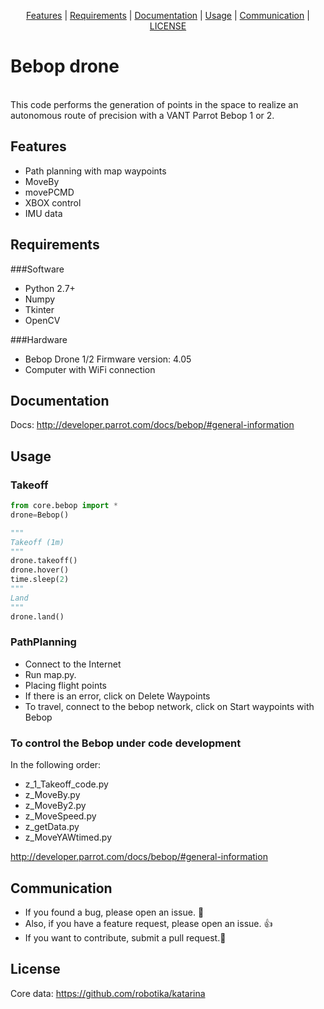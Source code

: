 <p align="center">
  <a href="#features">Features</a> |
  <a href="#requirements">Requirements</a> |
  <a href="#documentation">Documentation</a> |
  <a href="#usage">Usage</a> |
  <a href="#communication">Communication</a> |
  <a href="#license">LICENSE</a>
</p>

# Bebop drone
<br />
This code performs the generation of points in the space to realize an autonomous route of precision with a VANT Parrot Bebop 1 or 2.


## Features

- Path planning with map waypoints
- MoveBy
- movePCMD
- XBOX control
- IMU data


## Requirements

###Software

- Python 2.7+
- Numpy
- Tkinter
- OpenCV

###Hardware

- Bebop Drone 1/2 Firmware version: 4.05
- Computer with WiFi connection

## Documentation

Docs:
http://developer.parrot.com/docs/bebop/#general-information

## Usage

### Takeoff

```python
from core.bebop import *
drone=Bebop()

"""
Takeoff (1m)
"""
drone.takeoff()
drone.hover()
time.sleep(2)
"""
Land
"""
drone.land()
```


### PathPlanning

- Connect to the Internet
- Run map.py.
- Placing flight points
- If there is an error, click on Delete Waypoints
- To travel, connect to the bebop network, click on Start waypoints with Bebop

### To control the Bebop under code development

In the following order:
- z_1_Takeoff_code.py
- z_MoveBy.py
- z_MoveBy2.py
- z_MoveSpeed.py
- z_getData.py
- z_MoveYAWtimed.py

http://developer.parrot.com/docs/bebop/#general-information

## Communication
- If you found a bug, please open an issue. :bow:
- Also, if you have a feature request, please open an issue. :thumbsup:
- If you want to contribute, submit a pull request.:muscle:

## License
Core data:
https://github.com/robotika/katarina
